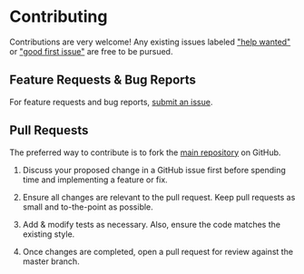 # Contributing

Contributions are very welcome! Any existing issues labeled ["help wanted"](https://github.com/devshawn/kafka-gitops/labels/help%20wanted) or ["good first issue"](https://github.com/devshawn/kafka-gitops/labels/good%20first%20issue) are free to be pursued.

## Feature Requests & Bug Reports
For feature requests and bug reports, [submit an issue][issues].

## Pull Requests
The preferred way to contribute is to fork the [main repository][repository] on GitHub.

1. Discuss your proposed change in a GitHub issue first before spending time and implementing a feature or fix.

2. Ensure all changes are relevant to the pull request. Keep pull requests as small and to-the-point as possible.

3. Add & modify tests as necessary. Also, ensure the code matches the existing style.

4. Once changes are completed, open a pull request for review against the master branch.


[repository]: https://github.com/devshawn/kafka-gitops
[issues]: https://github.com/devshawn/kafka-gitops/issues
